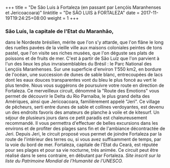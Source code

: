 +++
title = "De São Luis à Fortaleza (en passant par Lençóis Maranhenses et Jericoacoara)"
linktitle = "De SÃO LUIS à FORTALEZA"
date = 2017-11-19T19:24:25+08:00
weight = 1
+++
### São Luís, la capitale de l'Etat du Maranhão,

dans le Nordeste brésilien, mérite que l'on s'y attarde, que l'on flâne le long des ruelles pavées de la vieille ville aux maisons coloniales peintes de tons pastel, que l'on visite ses riches musées, que l'on déguste ses plats de poissons et de fruits de mer. C'est à partir de São Luíz que l'on parvient à l'un des lieux les plus invraisemblables du Brésil : le Parc National des Lençóis Maranhenses. Sur une superficie d'environ 1'550 km2, en bordure de l'océan, une succession de dunes de sable blanc, entrecoupées de lacs dont les eaux douces transparentes vont du bleu le plus foncé au vert le plus tendre. Nous vous suggérons de poursuivre votre route en direction de Fortaleza. Ce merveilleux circuit, dénommé la "Route des Emotions" vous permet de découvrir le Delta du Rio Parnaíba, le plus grand delta des Amériques, ainsi que Jericoacoara, familièrement appelé "Jeri". Ce village de pêcheurs, serti entre dunes de sable et collines verdoyantes, est devenu un des endroits favoris des amateurs de planche à voile et de kitesurf. Un séjour de plusieurs jours dans ce petit paradis est chaleureusement recommandé. Il vous permettra d'effectuer de belles excursions dans les environs et de profiter des plages sans fin et de l'ambiance décontractée de Jeri.
Depuis Jeri, le circuit proposé vous permet de joindre Fortaleza par la route de l'intérieur des terres ou, si vous avez suffisamment de temps, par la voie du bord de mer.
Fortaleza, capitale de l'Etat du Ceará, est réputée pour ses plages et pour sa vie nocturne, très animée.
Ce circuit peut être réalisé dans le sens contraire, en débutant par Fortaleza. *Site inscrit sur la liste du Patrimoine Mondial de l'Humanité de l'UNESCO.*
